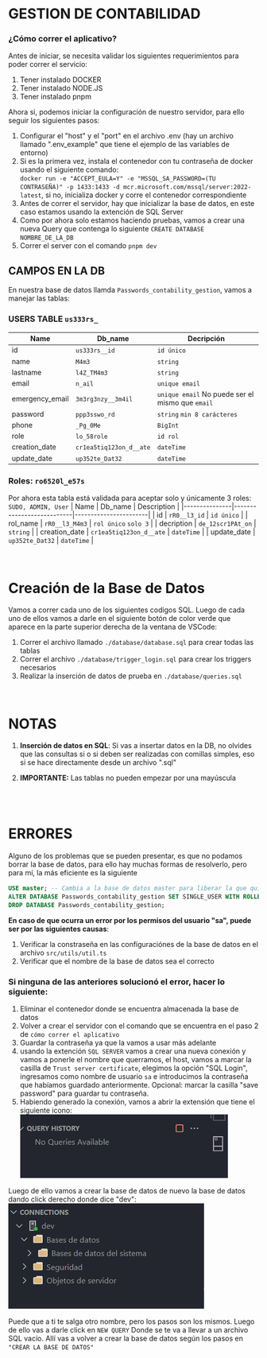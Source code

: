 
# GESTION DE CONTABILIDAD 

### ¿Cómo correr el aplicativo?
Antes de iniciar, se necesita validar los siguientes requerimientos para poder correr el servicio:
1. Tener instalado DOCKER
2. Tener instalado NODE.JS
3. Tener instalado pnpm

Ahora si, podemos iniciar la configuración de nuestro servidor, para ello seguir los siguientes pasos:
1. Configurar el "host" y el "port" en el archivo .env (hay un archivo llamado ".env_example" que tiene el ejemplo de las variables de entorno)
2. Si es la primera vez, instala el contenedor con tu contraseña de docker usando el siguiente comando:<br>
```docker run -e "ACCEPT_EULA=Y" -e "MSSQL_SA_PASSWORD=(TU CONTRASEÑA)" -p 1433:1433 -d mcr.microsoft.com/mssql/server:2022-latest```, si no, inicializa docker y corre el contenedor correspondiente
3. Antes de correr el servidor, hay que inicializar la base de datos, en este caso estamos usando la extención de SQL Server
4. Como por ahora solo estamos haciendo pruebas, vamos a crear una nueva Query que contenga lo siguiente ```CREATE DATABASE NOMBRE_DE_LA_DB```
5. Correr el server con el comando ``pnpm dev``

## CAMPOS EN LA DB

En nuestra base de datos llamda `Passwords_contability_gestion`, vamos a manejar las tablas:

### USERS TABLE `us333rs_`

| Name                | Db_name                     | Decripción |
|---------------------|-----------------------------|------------|
| id              | ``us333rs__id``             | ``id único``     |
| name            | ``M4m3``                    | ``string``     |
| lastname        | ``l4Z_TM4m3``               | ``string``     | 
| email           | ``n_ail``                   | ``unique email``     | 
| emergency_email | ``3m3rg3nzy__3m4il``        | ``unique email`` No puede ser el mismo que ``email``    | 
| password        | ``ppp3sswo_rd``             | ``string`` ``min 8 carácteres``     | 
| phone           | ``_Pg_0Me``                 | ``BigInt``     | 
| role            | ``lo_58role``               | ``id rol``     | 
| creation_date   | ``cr1ea5tiq123on_d__ate``   | ``dateTime``     | 
| update_date     | ``up352te_Dat32``           | ``dateTime``     | 


### Roles: `ro6520l_e57s` 
Por ahora esta tabla está validada para aceptar solo y únicamente 3 roles: ``SUDO, ADMIN, User`` 
| Name          | Db_name                   | Description           |
|---------------|---------------------------|-----------------------|
| id            | ``rR0__l3_id``            | `id único`            |
| rol_name      | ``rR0__l3_M4m3``          | `rol único` `solo 3`  |
| decription    | ``de_12scr1PAt_on``       | `string`              |
| creation_date | ``cr1ea5tiq123on_d__ate`` | `dateTime`            |
| update_date   | ``up352te_Dat32``         | `dateTime`            |

<br>

# Creación de la Base de Datos
Vamos a correr cada uno de los siguientes codigos SQL. Luego de cada uno de ellos vamos a darle en el siguiente botón de color verde que aparece en la parte superior derecha de la ventana de VSCode:

1. Correr el archivo llamado `./database/database.sql` para crear todas las tablas
2. Correr el archivo `./database/trigger_login.sql` para crear los triggers necesarios
3. Realizar la inserción de datos de prueba en `./database/queries.sql`

<br>

# NOTAS
1. <b>Inserción de datos en SQL</b>: Si vas a insertar datos en la DB, no olvides que las consultas si o si deben ser realizadas con comillas simples, eso si se hace directamente desde un archivo ".sql" 

2. <b>IMPORTANTE:</b> Las tablas no pueden empezar por una mayúscula
<br>
<br>

# ERRORES
Alguno de los problemas que se pueden presentar, es que no podamos borrar la base de datos, para ello hay muchas formas de resolverlo, pero para mí, la más eficiente es la siguiente
```sql
USE master; -- Cambia a la base de datos master para liberar la que quieres eliminar
ALTER DATABASE Passwords_contability_gestion SET SINGLE_USER WITH ROLLBACK IMMEDIATE;
DROP DATABASE Passwords_contability_gestion;
```

<b>En caso de que ocurra un error por los permisos del usuario "sa", puede ser por las siguientes causas</b>:
1. Verificar la constraseña en las configuraciónes de la base de datos en el archivo `src/utils/util.ts`
2. Verificar que el nombre de la base de datos sea el correcto

### <b>Si ninguna de las anteriores solucionó el error, hacer lo siguiente:</b>
1. Eliminar el contenedor donde se encuentra almacenada la base de datos
2. Volver a crear el servidor con el comando que se encuentra en el paso 2 de ``cómo correr el aplicativo``
3. Guardar la contraseña ya que la vamos a usar más adelante
4. usando la extención ``SQL SERVER`` vamos a crear una nueva conexión y vamos a ponerle el nombre que querramos, el host, vamos a marcar la casilla de  ``Trust server certificate``, elegimos la opción "SQL Login", ingresamos como nombre de usuario ``sa`` e introducimos la contraseña que habíamos guardado anteriormente. Opcional: marcar la casilla "save password" para guardar tu contraseña.
5. Habiendo generado la conexión, vamos a abrir la extensión que tiene el siguiente icono: ![alt text](./assets/image.png)

Luego de ello vamos a crear la base de datos de nuevo la base de datos dando click derecho donde dice "dev": ![alt text](./assets/image-1.png)

Puede que a ti te salga otro nombre, pero los pasos son los mismos.
Luego de ello vas a darle click en `NEW QUERY`
Donde se te va a llevar a un archivo SQL vacío.
Allí vas a volver a crear la base de datos según los pasos en ``"CREAR LA BASE DE DATOS"``